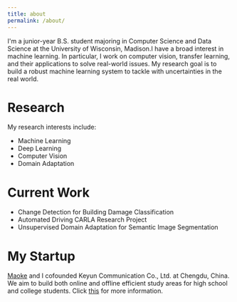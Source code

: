 ```yaml
---
title: about
permalink: /about/
---
```


I'm a junior-year B.S. student majoring in Computer Science and Data Science at the University of Wisconsin, Madison.I have a broad interest in machine learning. In particular, I work on computer vision, transfer learning, and their applications to solve real-world issues. My research goal is to build a robust machine learning system to tackle with uncertainties in the real world.

Research
======
My research interests include:
- Machine Learning
- Deep Learning
- Computer Vision
- Domain Adaptation

Current Work
======
- Change Detection for Building Damage Classification
- Automated Driving CARLA Research Project
- Unsupervised Domain Adaptation for Semantic Image Segmentation

My Startup
======
[Maoke](https://......)  and I cofounded Keyun Communication Co., Ltd. at Chengdu, China. We aim to build both online and offline efficient study areas for high school and college students. Click [this](../_pages/startup.md) for more information.
